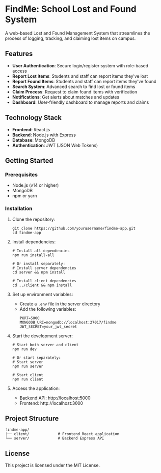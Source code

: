 # FindMe: School Lost and Found System

A web-based Lost and Found Management System that streamlines the process of logging, tracking, and claiming lost items on campus.

## Features

- **User Authentication**: Secure login/register system with role-based access
- **Report Lost Items**: Students and staff can report items they've lost
- **Report Found Items**: Students and staff can report items they've found
- **Search System**: Advanced search to find lost or found items
- **Claim Process**: Request to claim found items with verification
- **Notifications**: Get alerts about matches and updates
- **Dashboard**: User-friendly dashboard to manage reports and claims

## Technology Stack

- **Frontend**: React.js
- **Backend**: Node.js with Express
- **Database**: MongoDB
- **Authentication**: JWT (JSON Web Tokens)

## Getting Started

### Prerequisites

- Node.js (v14 or higher)
- MongoDB
- npm or yarn

### Installation

1. Clone the repository:
   ```
   git clone https://github.com/yourusername/findme-app.git
   cd findme-app
   ```

2. Install dependencies:
   ```
   # Install all dependencies
   npm run install-all
   
   # Or install separately:
   # Install server dependencies
   cd server && npm install
   
   # Install client dependencies
   cd ../client && npm install
   ```

3. Set up environment variables:
   - Create a `.env` file in the server directory
   - Add the following variables:
     ```
     PORT=5000
     MONGODB_URI=mongodb://localhost:27017/findme
     JWT_SECRET=your_jwt_secret
     ```

4. Start the development server:
   ```
   # Start both server and client
   npm run dev
   
   # Or start separately:
   # Start server
   npm run server
   
   # Start client
   npm run client
   ```

5. Access the application:
   - Backend API: http://localhost:5000
   - Frontend: http://localhost:3000

## Project Structure

```
findme-app/
├── client/             # Frontend React application
└── server/             # Backend Express API
```

## License

This project is licensed under the MIT License.